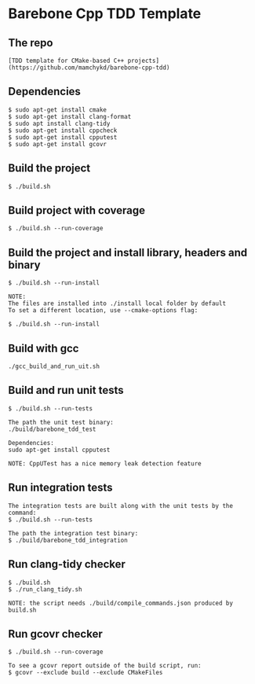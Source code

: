 # Barebone Cpp TDD Template

## The repo

    [TDD template for CMake-based C++ projects](https://github.com/mamchykd/barebone-cpp-tdd)


## Dependencies

    $ sudo apt-get install cmake
    $ sudo apt-get install clang-format 
    $ sudo apt install clang-tidy
    $ sudo apt-get install cppcheck
    $ sudo apt-get install cpputest
    $ sudo apt-get install gcovr


## Build the project

    $ ./build.sh


## Build project with coverage

    $ ./build.sh --run-coverage


## Build the project and install library, headers and binary

    $ ./build.sh --run-install

    NOTE:
    The files are installed into ./install local folder by default
    To set a different location, use --cmake-options flag:

    $ ./build.sh --run-install 



## Build with gcc
  
    ./gcc_build_and_run_uit.sh


## Build and run unit tests

    $ ./build.sh --run-tests

    The path the unit test binary:
    ./build/barebone_tdd_test

    Dependencies:
    sudo apt-get install cpputest

    NOTE: CppUTest has a nice memory leak detection feature


## Run integration tests

    The integration tests are built along with the unit tests by the command:
    $ ./build.sh --run-tests

    The path the integration test binary:
    $ ./build/barebone_tdd_integration


## Run clang-tidy checker

    $ ./build.sh
    $ ./run_clang_tidy.sh

    NOTE: the script needs ./build/compile_commands.json produced by build.sh


## Run gcovr checker

    $ ./build.sh --run-coverage

    To see a gcovr report outside of the build script, run:
    $ gcovr --exclude build --exclude CMakeFiles
